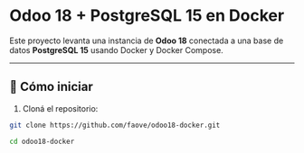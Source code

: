 # Odoo 18 + PostgreSQL 15 en Docker

Este proyecto levanta una instancia de **Odoo 18** conectada a una base de datos **PostgreSQL 15** usando Docker y Docker Compose.

---

## 🚀 Cómo iniciar

1. Cloná el repositorio:
```bash
git clone https://github.com/faove/odoo18-docker.git

cd odoo18-docker